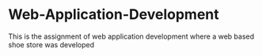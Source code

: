 # Web-Application-Development
This is the assignment of web application development where a web based shoe store was developed

